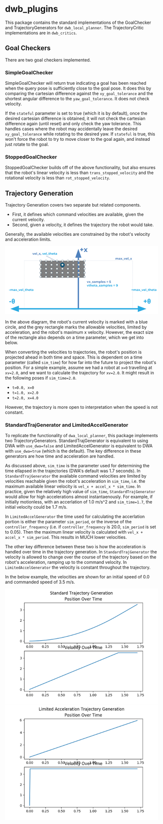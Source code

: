 # dwb_plugins

This package contains the standard implementations of the GoalChecker and TrajectoryGenerators for `dwb_local_planner`. The TrajectoryCritic implementations are in `dwb_critics`.

## Goal Checkers
There are two goal checkers implemented.
### SimpleGoalChecker
SimpleGoalChecker will return true indicating a goal has been reached when the query pose is sufficiently close to the goal pose. It does this by comparing the cartesian difference against the `xy_goal_tolerance` and the shortest angular difference to the `yaw_goal_tolerance`. It does not check velocity.

If the `stateful` parameter is set to true (which it is by default), once the desired cartesian difference is obtained, it will not check the cartesian difference again (until reset) and only check the yaw tolerance. This handles cases where the robot may accidentally leave the desired `xy_goal_tolerance` while rotating to the desired yaw. If `stateful` is true, this won't force the robot to try to move closer to the goal again, and instead just rotate to the goal.

### StoppedGoalChecker
StoppedGoalChecker builds off of the above functionality, but also ensures that the robot's linear velocity is less than `trans_stopped_velocity` and the rotational velocity is less than `rot_stopped_velocity`.

## Trajectory Generation
Trajectory Generation covers two separate but related components.
 * First, it defines which command velocities are available, given the current velocity.
 * Second, given a velocity, it defines the trajectory the robot would take.

Generally, the available velocities are constrained by the robot's velocity and acceleration limits.

![velocity limits diagram](doc/VelocitySpace.png)

In the above diagram, the robot's current velocity is marked with a blue circle, and the grey rectangle marks the allowable velocities, limited by acceleration, and the robot's maximum x velocity. However, the exact size of the rectangle also depends on a time parameter, which we get into below.

When converting the velocities to trajectories, the robot's position is projected ahead in both time and space. This is dependent on a time parameter (called `sim_time`) for how far into the future to project the robot's position. For a simple example, assume we had a robot at `x=0` travelling at `xv=2.0`, and we want to calculate the trajectory for `xv=2.0`. It might result in the following poses if `sim_time=2.0`.
 * `t=0.0, x=0`
 * `t=1.0, x=2.0`
 * `t=2.0, x=4.0`

However, the trajectory is more open to interpretation when the speed is not constant.

### StandardTrajGenerator and LimitedAccelGenerator
To replicate the functionality of `dwa_local_planner`, this package implements two TrajectoryGenerators. StandardTrajGenerator is equivalent to using DWA with `use_dwa=false` and LimitedAccelGenerator is equivalent to DWA with `use_dwa=true` (which is the default). The key difference in these generators are how time and acceleration are handled.

As discussed above, `sim_time` is the parameter used for determining the time ellapsed in the trajectories (DWA's default was 1.7 seconds). In `StandardTrajGenerator` the available command velocities are limited by velocities reachable given the robot's acceleration in `sim_time`, i.e. the maximum available linear velocity is `vel_x + accel_x * sim_time`. In practice, given the relatively high value of `sim_time`, `StandardTrajGenerator` would allow for high accelerations almost instantaenously. For example, if initially motionless, with an accerlation of 1.0 m/s^2 and `sim_time=1.7`, the initial velocity could be 1.7 m/s.

In `LimitedAccelGenerator` the time used for calculating the accerlation portion is either the parameter `sim_period`, or the inverse of the `controller_frequency` (i.e. if `controller_frequency` is 20.0, `sim_period` is set to 0.05). Then the maximum linear velocity is calculated with `vel_x + accel_x * sim_period`. This results in MUCH lower velocities.

The other key difference between these two is how the acceleration is handled over time in the trajectory generation. In `StandardTrajGenerator` the velocity is allowed to change over the course of the trajectory based on the robot's acceleration, ramping up to the command velocity. In `LimitedAccelGenerator` the velocity is constant throughout the trajectory.

In the below example, the velocities are shown for an initial speed of 0.0 and commanded speed of 3.5 m/s.

![standard position and velocity](doc/std_pv.png)![limited acceleration position and velocity](doc/lim_pv.png)